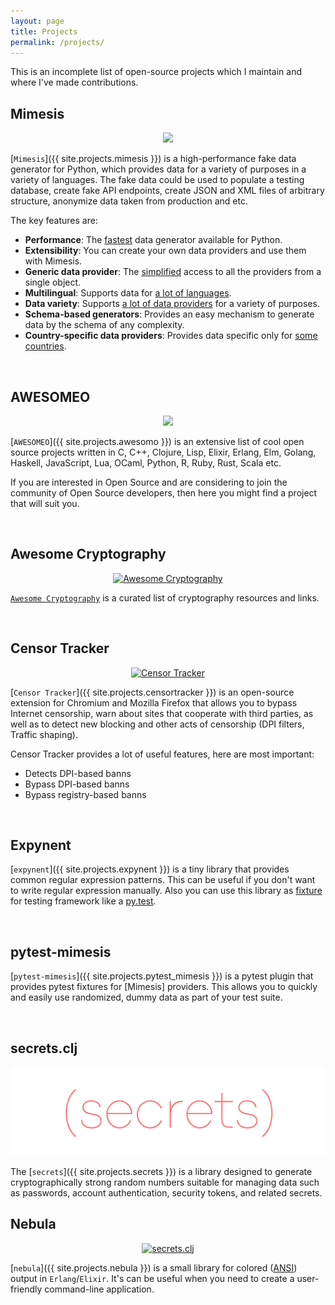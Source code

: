 ```yaml
---
layout: page
title: Projects
permalink: /projects/
---
```


This is an incomplete list of open-source projects which I maintain and where I've made contributions.

## Mimesis

<p align="center">
  <a href="https://mimesis.name/" style="border: 0" target="_blank">
    <img src="https://raw.githubusercontent.com/lk-geimfari/mimesis/master/.github/images/logo-white-bg.png">
  </a>
</p>

[`Mimesis`]({{ site.projects.mimesis }}) is a high-performance fake data generator for Python, which
provides data for a variety of purposes in a variety of languages. The
fake data could be used to populate a testing database, create fake API
endpoints, create JSON and XML files of arbitrary structure, anonymize
data taken from production and etc.

The key features are:

- **Performance**: The [fastest] data generator available for Python.
- **Extensibility**: You can create your own data providers and use them with Mimesis.
- **Generic data provider**: The [simplified] access to all the providers from a single object.
- **Multilingual**: Supports data for [a lot of languages].
- **Data variety**: Supports [a lot of data providers] for a variety of purposes.
- **Schema-based generators**: Provides an easy mechanism to generate data by the schema of any complexity.
- **Country-specific data providers**: Provides data specific only for [some countries].

<br>

## AWESOMEO

<p align="center">
  <a href="https://github.com/lk-geimfari/awesomo" style="border: 0" target="_blank">
    <img src="https://github-production-user-asset-6210df.s3.amazonaws.com/15812620/239215449-48c05000-9898-4603-882d-a143399f18cc.svg">
  </a>
</p>

[`AWESOMEO`]({{ site.projects.awesomo }}) is an extensive list of cool open source projects written in С, C++, Clojure, Lisp, 
Elixir, Erlang, Elm, Golang, Haskell, JavaScript, Lua, OCaml, Python, R, Ruby, Rust, Scala etc.

If you are interested in Open Source and are considering to join the community of Open Source developers, 
then here you might find a project that will suit you.

<br>

## Awesome Cryptography

<p align="center">
  <a href="https://github.com/sobolevn/awesome-cryptography" style="border: 0" target="_blank">
    <img src="https://github.com/sobolevn/awesome-cryptography/blob/master/awesome-crypto.png?raw=true" alt="Awesome Cryptography">
  </a>
</p>

[`Awesome Cryptography`](https://github.com/sobolevn/awesome-cryptography) is a curated list of cryptography resources and links.

<br>

## Censor Tracker

<p align="center">
  <a href="https://github.com/roskomsvoboda/censortracker" style="border: 0" target="_blank">
    <img src="https://raw.githubusercontent.com/roskomsvoboda/censortracker/ad0c428717b22de3f4b6f00f2b2ec1b457cc16f3/.github/media/popup_ru.png" alt="Censor Tracker">
  </a>
</p>

[`Censor Tracker`]({{ site.projects.censortracker }}) is an open-source extension for Chromium and Mozilla Firefox that 
allows you to bypass Internet censorship, warn about sites that cooperate with third parties, as well as to detect new 
blocking and other acts of censorship (DPI filters, Traffic shaping).

Censor Tracker provides a lot of useful features, here are most important:

- Detects DPI-based banns
- Bypass DPI-based banns
- Bypass registry-based banns

<br>

## Expynent

[`expynent`]({{ site.projects.expynent }}) is a tiny library that provides common regular expression patterns. 
This can be useful if you don't want to  write regular expression manually. 
Also you can use this library as [fixture](https://docs.pytest.org/en/latest/fixture.html) for testing framework 
like a [py.test](https://docs.pytest.org/en/latest/).

<br>

## pytest-mimesis

[`pytest-mimesis`]({{ site.projects.pytest_mimesis }}) is a pytest plugin that provides pytest fixtures 
for [Mimesis] providers. This allows you to quickly and easily use randomized, dummy data as part of your test suite.

<br>

## secrets.clj

<p align="center">
  <a href="https://github.com/lk-geimfari/secrets.clj" style="border: 0" target="_blank">
    <img src="https://raw.githubusercontent.com/lk-geimfari/secrets.clj/master/.github/logo.png" alt="secrets.clj">
  </a>
</p>

The [`secrets`]({{ site.projects.secrets }}) is a library designed to generate cryptographically strong 
random numbers suitable for managing data such as passwords, account authentication, security tokens, and related secrets.

## Nebula

<p align="center">
  <a href="https://github.com/lk-geimfari/nebula" style="border: 0" target="_blank">
    <img src="https://raw.githubusercontent.com/lk-geimfari/nebula/master/media/logo.png" alt="secrets.clj">
  </a>
</p>

[`nebula`]({{ site.projects.nebula }}) is a small library for colored ([ANSI]) output in `Erlang`/`Elixir`. 
It's can be useful when you need to create a user-friendly command-line application.

[fastest]: https://mimesis.name/foreword.html#performance
[simplified]: https://mimesis.name/getting_started.html#generic-provider
[a lot of languages]: https://mimesis.name/getting_started.html#locales
[a lot of data providers]: https://mimesis.name/api.html
[some countries]: https://mimesis.name/api.html#builtin-data-providers
[ANSI]: https://en.wikipedia.org/wiki/ANSI_escape_code#Colors
[Awesome Cryptography]: https://github.com/sobolevn/awesome-cryptography
